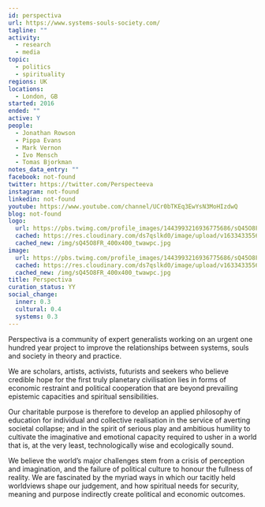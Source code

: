 ```yaml
---
id: perspectiva
url: https://www.systems-souls-society.com/
tagline: ""
activity:
  - research
  - media
topic:
  - politics
  - spirituality
regions: UK
locations:
  - London, GB
started: 2016
ended: ""
active: Y
people:
  - Jonathan Rowson
  - Pippa Evans
  - Mark Vernon
  - Ivo Mensch
  - Tomas Bjorkman
notes_data_entry: ""
facebook: not-found
twitter: https://twitter.com/Perspecteeva
instagram: not-found
linkedin: not-found
youtube: https://www.youtube.com/channel/UCr0bTKEq3EwYsN3MoHIzdwQ
blog: not-found
logo:
  url: https://pbs.twimg.com/profile_images/1443993216936775686/sQ45O8FR_400x400.jpg
  cached: https://res.cloudinary.com/ds7qslkd0/image/upload/v1633433556/Ecosystem%20Mapping/sQ45O8FR_400x400_twawpc.jpg
  cached_new: /img/sQ45O8FR_400x400_twawpc.jpg
image:
  url: https://pbs.twimg.com/profile_images/1443993216936775686/sQ45O8FR_400x400.jpg
  cached: https://res.cloudinary.com/ds7qslkd0/image/upload/v1633433556/Ecosystem%20Mapping/sQ45O8FR_400x400_twawpc.jpg
  cached_new: /img/sQ45O8FR_400x400_twawpc.jpg
title: Perspectiva
curation_status: YY
social_change:
  inner: 0.3
  cultural: 0.4
  systems: 0.3
---
```


Perspectiva is a community of expert generalists working on an urgent one hundred year project to improve the relationships between systems, souls and society in theory and practice.

We are scholars, artists, activists, futurists and seekers who believe credible hope for the first truly planetary civilisation lies in forms of economic restraint and political cooperation that are beyond prevailing epistemic capacities and spiritual sensibilities.

Our charitable purpose is therefore to develop an applied philosophy of education for individual and collective realisation in the service of averting societal collapse; and in the spirit of serious play and ambitious humility to cultivate the imaginative and emotional capacity required to usher in a world that is, at the very least, technologically wise and ecologically sound.

We believe the world’s major challenges stem from a crisis of perception and imagination, and the failure of political culture to honour the fullness of reality. We are fascinated by the myriad ways in which our tacitly held worldviews shape our judgement, and how spiritual needs for security, meaning and purpose indirectly create political and economic outcomes.
